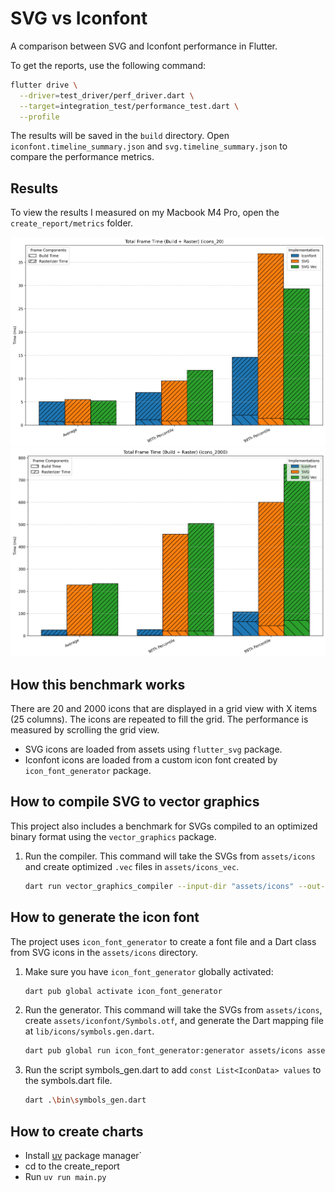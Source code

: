 # SVG vs Iconfont

A comparison between SVG and Iconfont performance in Flutter.

To get the reports, use the following command:

```bash
flutter drive \
  --driver=test_driver/perf_driver.dart \
  --target=integration_test/performance_test.dart \
  --profile
```

The results will be saved in the `build` directory. Open `iconfont.timeline_summary.json` and `svg.timeline_summary.json` to compare the performance metrics.

## Results

To view the results I measured on my Macbook M4 Pro, open the `create_report/metrics` folder.

![20 Icons](create_report/metrics/icons_20/total_frame_time_comparison_icons_20.png)
![2000 Icons](create_report/metrics/icons_2000/total_frame_time_comparison_icons_2000.png)

## How this benchmark works

There are 20 and 2000 icons that are displayed in a grid view with X items (25 columns). The icons are repeated to fill the grid. The performance is measured by scrolling the grid view.

- SVG icons are loaded from assets using `flutter_svg` package.
- Iconfont icons are loaded from a custom icon font created by `icon_font_generator` package.

## How to compile SVG to vector graphics

This project also includes a benchmark for SVGs compiled to an optimized binary format using the `vector_graphics` package.

1.  Run the compiler. This command will take the SVGs from `assets/icons` and create optimized `.vec` files in `assets/icons_vec`.

    ```bash
    dart run vector_graphics_compiler --input-dir "assets/icons" --out-dir "assets/icons_vec" --font-size=24
    ``` 

## How to generate the icon font

The project uses `icon_font_generator` to create a font file and a Dart class from SVG icons in the `assets/icons` directory.

1.  Make sure you have `icon_font_generator` globally activated:
    ```bash
    dart pub global activate icon_font_generator
    ```

2.  Run the generator. This command will take the SVGs from `assets/icons`, create `assets/iconfont/Symbols.otf`, and generate the Dart mapping file at `lib/icons/symbols.gen.dart`.
    ```bash
    dart pub global run icon_font_generator:generator assets/icons assets/iconfont/Symbols.otf --font-name Symbols --class-name Symbols -r -v --normalize -o lib/icons/symbols.gen.dart --no-ignore-shapes
    ```
3. Run the script symbols_gen.dart to add `const List<IconData> values` to the symbols.dart file.
    ```bash
    dart .\bin\symbols_gen.dart
    ```

## How to create charts

- Install [uv](https://github.com/astral-sh/uv) package manager`
- cd to the create_report
- Run `uv run main.py`
